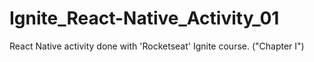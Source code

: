 
# Ignite_React-Native_Activity_01

React Native activity done with 'Rocketseat' Ignite course. ("Chapter I")
